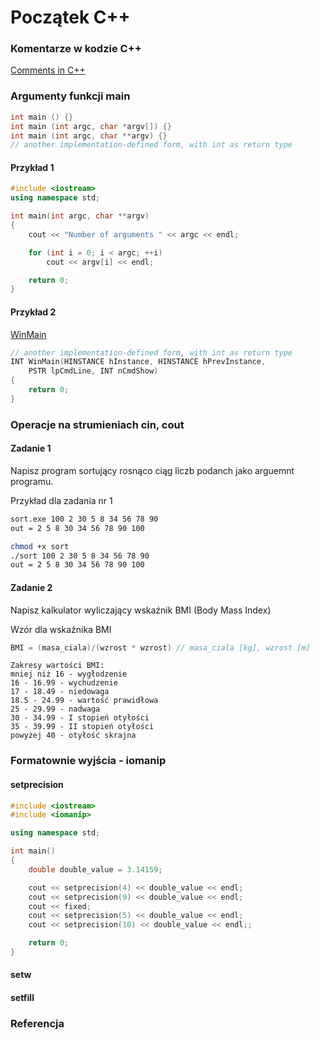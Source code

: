# Początek C++

### Komentarze w kodzie C++
[Comments in C++](https://en.cppreference.com/w/cpp/comment)

### Argumenty funkcji main

```cpp
int main () {}
int main (int argc, char *argv[]) {}
int main (int argc, char **argv) {}
// another implementation-defined form, with int as return type	
```
#### Przykład 1
```cpp
#include <iostream>
using namespace std;

int main(int argc, char **argv)
{
    cout << "Number of arguments " << argc << endl;

    for (int i = 0; i < argc; ++i)
        cout << argv[i] << endl;

    return 0;
}
```
#### Przykład 2

[WinMain](https://docs.microsoft.com/en-us/windows/win32/learnwin32/winmain--the-application-entry-point)

```cpp
// another implementation-defined form, with int as return type
INT WinMain(HINSTANCE hInstance, HINSTANCE hPrevInstance,
    PSTR lpCmdLine, INT nCmdShow)
{
    return 0;
}
```
### Operacje na strumieniach cin, cout

#### Zadanie 1
Napisz program sortujący rosnąco ciąg liczb podanch jako arguemnt programu.

Przykład dla zadania nr 1
```sh
sort.exe 100 2 30 5 8 34 56 78 90
out = 2 5 8 30 34 56 78 90 100

chmod +x sort
./sort 100 2 30 5 8 34 56 78 90
out = 2 5 8 30 34 56 78 90 100
```

#### Zadanie 2
Napisz kalkulator wyliczający wskaźnik BMI (Body Mass Index)

Wzór dla wskaźnika BMI

```cpp
BMI = (masa_ciala)/(wzrost * wzrost) // masa_ciala [kg], wzrost [m]
```


```
Zakresy wartości BMI:
mniej niż 16 - wygłodzenie
16 - 16.99 - wychudzenie
17 - 18.49 - niedowaga
18.5 - 24.99 - wartość prawidłowa
25 - 29.99 - nadwaga
30 - 34.99 - I stopień otyłości
35 - 39.99 - II stopień otyłości
powyżej 40 - otyłość skrajna
```

### Formatownie wyjścia - iomanip

#### setprecision

```cpp
#include <iostream>     
#include <iomanip>      

using namespace std;

int main()
{
    double double_value = 3.14159;

    cout << setprecision(4) << double_value << endl;
    cout << setprecision(9) << double_value << endl;
    cout << fixed;
    cout << setprecision(5) << double_value << endl;
    cout << setprecision(10) << double_value << endl;;

    return 0;
}
```

#### setw

#### setfill



### Referencja 




